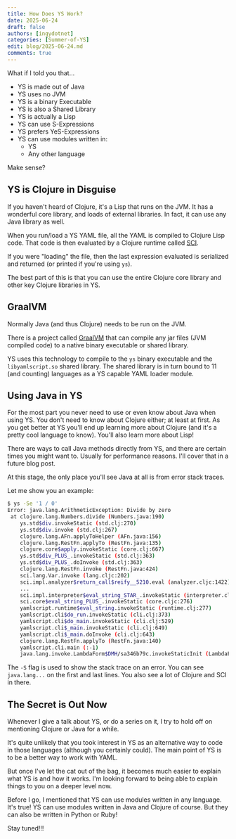 ```yaml
---
title: How Does YS Work?
date: 2025-06-24
draft: false
authors: [ingydotnet]
categories: [Summer-of-YS]
edit: blog/2025-06-24.md
comments: true
---
```


What if I told you that...

* YS is made out of Java
* YS uses no JVM
* YS is a binary Executable
* YS is also a Shared Library
* YS is actually a Lisp
* YS can use S-Expressions
* YS prefers YeS-Expressions
* YS can use modules written in:
    * YS
    * Any other language

Make sense?

<!-- more -->


## YS is Clojure in Disguise

If you haven't heard of Clojure, it's a Lisp that runs on the JVM.
It has a wonderful core library, and loads of external libraries.
In fact, it can use any Java library as well.

When you run/load a YS YAML file, all the YAML is compiled to Clojure Lisp code.
That code is then evaluated by a Clojure runtime called [SCI](
https://github.com/babashka/sci/blob/master/API.md).

If you were "loading" the file, then the last expression evaluated is serialized
and returned (or printed if you're using `ys`).

The best part of this is that you can use the entire Clojure core library and
other key Clojure libraries in YS.


## GraalVM

Normally Java (and thus Clojure) needs to be run on the JVM.

There is a project called [GraalVM](https://www.graalvm.org/) that can compile
any jar files (JVM compiled code) to a native binary executable or shared
library.

YS uses this technology to compile to the `ys` binary executable and the
`libyamlscript.so` shared library.
The shared library is in turn bound to 11 (and counting) languages as a YS
capable YAML loader module.


## Using Java in YS

For the most part you never need to use or even know about Java when using YS.
You don't need to know about Clojure either; at least at first.
As you get better at YS you'll end up learning more about Clojure (and it's a
pretty cool language to know).
You'll also learn more about Lisp!

There are ways to call Java methods directly from YS, and there are certain
times you might want to.
Usually for performance reasons.
I'll cover that in a future blog post.

At this stage, the only place you'll see Java at all is from error stack traces.

Let me show you an example:

```bash
$ ys -Se '1 / 0'
Error: java.lang.ArithmeticException: Divide by zero
 at clojure.lang.Numbers.divide (Numbers.java:190)
    ys.std$div.invokeStatic (std.clj:270)
    ys.std$div.invoke (std.clj:267)
    clojure.lang.AFn.applyToHelper (AFn.java:156)
    clojure.lang.RestFn.applyTo (RestFn.java:135)
    clojure.core$apply.invokeStatic (core.clj:667)
    ys.std$div_PLUS_.invokeStatic (std.clj:363)
    ys.std$div_PLUS_.doInvoke (std.clj:363)
    clojure.lang.RestFn.invoke (RestFn.java:424)
    sci.lang.Var.invoke (lang.cljc:202)
    sci.impl.analyzer$return_call$reify__5210.eval (analyzer.cljc:1422)
    ...
    sci.impl.interpreter$eval_string_STAR_.invokeStatic (interpreter.cljc:66)
    sci.core$eval_string_PLUS_.invokeStatic (core.cljc:276)
    yamlscript.runtime$eval_string.invokeStatic (runtime.clj:277)
    yamlscript.cli$do_run.invokeStatic (cli.clj:373)
    yamlscript.cli$do_main.invokeStatic (cli.clj:529)
    yamlscript.cli$_main.invokeStatic (cli.clj:649)
    yamlscript.cli$_main.doInvoke (cli.clj:643)
    clojure.lang.RestFn.applyTo (RestFn.java:140)
    yamlscript.cli.main (:-1)
    java.lang.invoke.LambdaForm$DMH/sa346b79c.invokeStaticInit (LambdaForm$DMH:-1)
```

The `-S` flag is used to show the stack trace on an error.
You can see `java.lang...` on the first and last lines.
You also see a lot of Clojure and SCI in there.


## The Secret is Out Now

Whenever I give a talk about YS, or do a series on it, I try to hold off on
mentioning Clojure or Java for a while.

It's quite unlikely that you took interest in YS as an alternative way to code
in those languages (although you certainly could).
The main point of YS is to be a better way to work with YAML.

But once I've let the cat out of the bag, it becomes much easier to explain
what YS is and how it works.
I'm looking forward to being able to explain things to you on a deeper level
now.

Before I go, I mentioned that YS can use modules written in any language.
It's true!
YS can use modules written in Java and Clojure of course.
But they can also be written in Python or Ruby!

Stay tuned!!!
